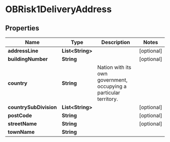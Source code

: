 
# OBRisk1DeliveryAddress

## Properties
Name | Type | Description | Notes
------------ | ------------- | ------------- | -------------
**addressLine** | **List&lt;String&gt;** |  |  [optional]
**buildingNumber** | **String** |  |  [optional]
**country** | **String** | Nation with its own government, occupying a particular territory. | 
**countrySubDivision** | **List&lt;String&gt;** |  |  [optional]
**postCode** | **String** |  |  [optional]
**streetName** | **String** |  |  [optional]
**townName** | **String** |  | 



